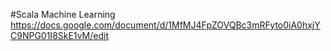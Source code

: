 
#Scala Machine Learning
https://docs.google.com/document/d/1MfMJ4FpZOVQBc3mRFyto0iA0hxjYC9NPG01I8SkE1vM/edit
